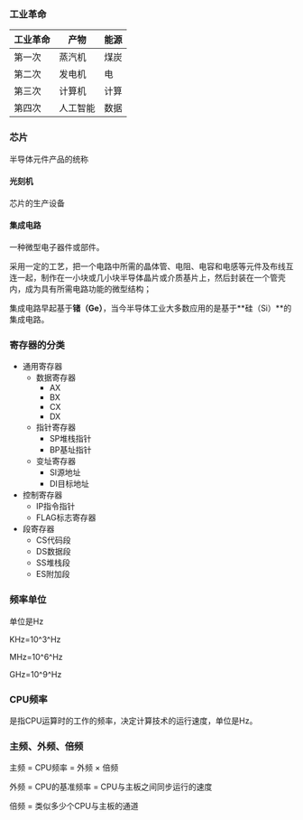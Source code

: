 ### 工业革命

| 工业革命 | 产物     | 能源 |
| -------- | -------- | ---- |
| 第一次   | 蒸汽机   | 煤炭 |
| 第二次   | 发电机   | 电   |
| 第三次   | 计算机   | 计算 |
| 第四次   | 人工智能 | 数据 |

### 芯片

半导体元件产品的统称

#### 光刻机

芯片的生产设备

#### 集成电路

一种微型电子器件或部件。

采用一定的工艺，把一个电路中所需的晶体管、电阻、电容和电感等元件及布线互连一起，制作在一小块或几小块半导体晶片或介质基片上，然后封装在一个管壳内，成为具有所需电路功能的微型结构；

集成电路早起基于**锗（Ge）**，当今半导体工业大多数应用的是基于**硅（Si）**的集成电路。

### 寄存器的分类

- 通用寄存器
  - 数据寄存器
    - AX
    - BX
    - CX
    - DX
  - 指针寄存器
    - SP堆栈指针
    - BP基址指针
  - 变址寄存器
    - SI源地址
    - DI目标地址
- 控制寄存器
  - IP指令指针
  - FLAG标志寄存器
- 段寄存器
  - CS代码段
  - DS数据段
  - SS堆栈段
  - ES附加段

### 频率单位

单位是Hz

KHz=10^3^Hz

MHz=10^6^Hz

GHz=10^9^Hz

### CPU频率

是指CPU运算时的工作的频率，决定计算技术的运行速度，单位是Hz。

### 主频、外频、倍频

主频 = CPU频率 = 外频 × 倍频

外频 = CPU的基准频率 = CPU与主板之间同步运行的速度

倍频 = 类似多少个CPU与主板的通道 
